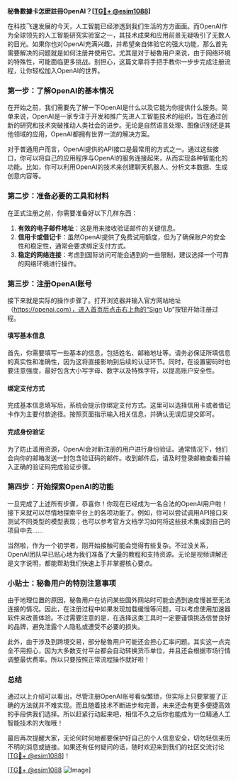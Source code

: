 **秘魯數據卡怎麽註冊OpenAI？[[TG💪+ @esim1088](https://t.me/s/esim1088)]**

在科技飞速发展的今天，人工智能已经渗透到我们生活的方方面面。而OpenAI作为全球领先的人工智能研究实验室之一，其技术成果和应用前景无疑吸引了无数人的目光。如果你也对OpenAI充满兴趣，并希望亲自体验它的强大功能，那么首先需要解决的问题就是如何注册并使用它。尤其是对于秘魯用户来说，由于网络环境的特殊性，可能面临更多挑战。别担心，这篇文章将手把手教你一步步完成注册流程，让你轻松加入OpenAI的世界。

### 第一步：了解OpenAI的基本情况

在开始之前，我们需要先了解一下OpenAI是什么以及它能为你提供什么服务。简单来说，OpenAI是一家专注于开发和推广先进人工智能技术的组织，旨在通过创新的研究和技术突破推动人类社会的进步。无论是自然语言处理、图像识别还是其他领域的应用，OpenAI都拥有世界一流的解决方案。

对于普通用户而言，OpenAI提供的API接口是最常用的方式之一。通过这些接口，你可以将自己的应用程序与OpenAI的服务连接起来，从而实现各种智能化的功能。比如，你可以利用OpenAI的技术来创建聊天机器人、分析文本数据、生成创意内容等。

### 第二步：准备必要的工具和材料

在正式注册之前，你需要准备好以下几样东西：

1. **有效的电子邮件地址**：这是用来接收验证邮件的关键信息。
2. **信用卡或借记卡**：虽然OpenAI提供了免费试用额度，但为了确保账户的安全性和稳定性，通常会要求绑定支付方式。
3. **稳定的网络连接**：考虑到国际访问可能会遇到的一些限制，建议选择一个可靠的网络环境进行操作。

### 第三步：注册OpenAI账号

接下来就是实际的操作步骤了。打开浏览器并输入官方网站地址（https://openai.com），进入首页后点击右上角的“Sign Up”按钮开始注册过程。

#### 填写基本信息

首先，你需要填写一些基本的信息，包括姓名、邮箱地址等。请务必保证所填信息的真实性和准确性，因为这将直接影响到后续的认证环节。同时，在设置密码时也要注意强度，最好包含大小写字母、数字以及特殊字符，以提高账户安全性。

#### 绑定支付方式

完成基本信息填写后，系统会提示你绑定支付方式。这里可以选择信用卡或者借记卡作为主要付款途径。按照页面指示输入相关信息，并确认无误后提交即可。

#### 完成身份验证

为了防止滥用资源，OpenAI会对新注册的用户进行身份验证。通常情况下，他们会向你的邮箱发送一封包含验证码的邮件。收到邮件后，请及时登录邮箱查看并输入正确的验证码完成验证步骤。

### 第四步：开始探索OpenAI的功能

一旦完成了上述所有步骤，恭喜你！你现在已经成为一名合法的OpenAI用户啦！接下来就可以尽情地探索平台上的各项功能了。例如，你可以尝试调用API接口来测试不同类型的模型表现；也可以参考官方文档学习如何将这些技术集成到自己的项目中去……

当然啦，作为一个初学者，刚开始接触可能会觉得有些复杂。不过没关系，OpenAI团队早已贴心地为我们准备了大量的教程和支持资源。无论是视频讲解还是文字说明，都能帮助我们快速上手并掌握核心要点。

### 小贴士：秘魯用户的特别注意事项

由于地理位置的原因，秘魯用户在访问某些国外网站时可能会遇到速度慢甚至无法连接的情况。因此，在注册过程中如果发现加载缓慢等问题，可以考虑使用加速器软件来改善体验。不过需要注意的是，在选择这类工具时一定要谨慎挑选信誉良好的品牌，避免泄露个人隐私或遭受不必要的损失。

此外，由于涉及到跨境交易，部分秘魯用户可能还会担心汇率问题。其实这一点完全不用担心，因为大多数支付平台都会自动转换货币单位，并且还会根据市场行情调整最优费率。所以只要按照正常流程操作就好啦！

### 总结

通过以上介绍可以看出，尽管注册OpenAI账号看似繁琐，但实际上只要掌握了正确的方法就并不难实现。而且随着技术不断进步和完善，未来还会有更多便捷高效的手段供我们选择。所以赶紧行动起来吧，相信不久之后你也能成为一位精通人工智能技术的大咖哦！

最后再次提醒大家，无论何时何地都要保护好自己的个人信息安全，切勿轻信来历不明的消息或链接。如果还有任何疑问的话，随时欢迎来到我们的社区交流讨论[[TG💪+ @esim1088](https://t.me/s/esim1088)]！

[[TG💪+ @esim1088](https://t.me/s/esim1088) ![Image](https://i.postimg.cc/4NQfJmqS/Snipaste-2025-05-13-00-14-12.png)]
